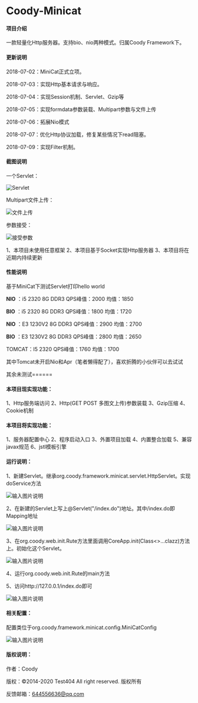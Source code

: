# Coody-Minicat

#### 项目介绍
一款轻量化Http服务器。支持bio、nio两种模式。归属Coody Framework下。
#### 更新说明

2018-07-02：MiniCat正式立项。

2018-07-03：实现Http基本请求与响应。

2018-07-04：实现Session机制、Servlet、Gzip等

2018-07-05：实现formdata参数装载、Multipart参数与文件上传

2018-07-06：拓展Nio模式

2018-07-07：优化Http协议加载，修复某些情况下read阻塞。

2018-07-09：实现Filter机制。


#### 截图说明
一个Servlet：

![Servlet](https://images.gitee.com/uploads/images/2018/0710/141520_a311875f_1200611.png "015123_deeae509_1200611.png")

Multipart文件上传：

![文件上传](https://images.gitee.com/uploads/images/2018/0710/141309_dba8ecaf_1200611.png "文件上传.png")

参数接受：

![接受参数](https://images.gitee.com/uploads/images/2018/0710/141354_3b1034be_1200611.png "接受参数.png")

1、本项目未使用任意框架
2、本项目基于Socket实现Http服务器
3、本项目将在近期内持续更新

#### 性能说明

基于MiniCat下测试Servlet打印hello world

 **NIO** ：i5 2320  8G DDR3  QPS峰值：2000 均值：1850

 **BIO** ：i5 2320  8G DDR3  QPS峰值：1800 均值：1720

 **NIO** ：E3 1230V2  8G DDR3  QPS峰值：2900 均值：2700

 **BIO** ：E3 1230V2  8G DDR3  QPS峰值：2800 均值：2650

TOMCAT：I5 2320  QPS峰值：1760 均值：1700

其中Tomcat未开启Nio和Apr（笔者懒得配了），喜欢折腾的小伙伴可以去试试

其余未测试======

#### 本项目现实现功能：
1、Http服务端访问
2、Http(GET POST 多图文上传)参数装载
3、Gzip压缩
4、Cookie机制

#### 本项目将实现功能：
1、服务器配置中心
2、程序启动入口
3、外置项目加载
4、内置整合加载
5、兼容javax规范
6、jstl模板引擎


#### 运行说明：

1、新建Servlet。继承org.coody.framework.minicat.servlet.HttpServlet。实现doService方法

![输入图片说明](https://gitee.com/uploads/images/2018/0704/114513_2aba897b_1200611.png "1.png")

2、在新建的Servlet上写上@Servlet("/index.do")地址。其中/index.do即Mapping地址

![输入图片说明](https://gitee.com/uploads/images/2018/0704/114538_d094d7b7_1200611.png "2.png")

3、在org.coody.web.init.Rute方法里面调用CoreApp.init(Class<>...clazz)方法上。初始化这个Servlet。

![输入图片说明](https://gitee.com/uploads/images/2018/0704/114608_164d1c53_1200611.png "3.png")

4、运行org.coody.web.init.Rute的main方法

5、访问http://127.0.0.1/index.do即可

![输入图片说明](https://gitee.com/uploads/images/2018/0704/015123_deeae509_1200611.png "Servlet.png")

#### 相关配置：

配置类位于org.coody.framework.minicat.config.MiniCatConfig

![输入图片说明](https://gitee.com/uploads/images/2018/0704/114731_0bb54635_1200611.png "6.png")
#### 版权说明：

作者：Coody

版权：©2014-2020 Test404 All right reserved. 版权所有

反馈邮箱：644556636@qq.com
